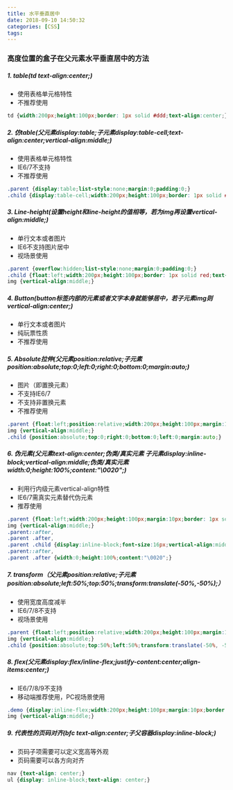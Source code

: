 ```yaml
---
title: 水平垂直居中
date: 2018-09-10 14:50:32
categories: [CSS]
tags:
---
```


### 高度位置的盒子在父元素水平垂直居中的方法
##### 1. table(td text-align:center;)
- 使用表格单元格特性
- 不推荐使用
```CSS
td {width:200px;height:100px;border: 1px solid #ddd;text-align:center;}
```
<!-- more -->
##### 2. 仿table(父元素display:table;子元素display:table-cell;text-align:center;vertical-align:middle;)
- 使用表格单元格特性
- IE6/7不支持
- 不推荐使用
```CSS
.parent {display:table;list-style:none;margin:0;padding:0;}
.child {display:table-cell;width:200px;height:100px;border: 1px solid #ddd;text-align:center;vertical-align:middle;}
```
##### 3. Line-height(设置height和line-height的值相等，若为img再设置vertical-align:middle;)
- 单行文本或者图片
- IE6不支持图片居中
- 视场景使用
```CSS
.parent {overflow:hidden;list-style:none;margin:0;padding:0;}
.child {float:left;width:200px;height:100px;border: 1px solid red;text-align:center;line-height:100px;}
img {vertical-align:middle;}
```
##### 4. Button(button标签内部的元素或者文字本身就能够居中，若子元素img则vertical-align:center;)
- 单行文本或者图片
- 纯玩票性质
- 不推荐使用
##### 5. Absolute拉伸(父元素position:relative;子元素position:absolute;top:0;left:0;right:0;bottom:0;margin:auto;)
- 图片（即置换元素）
- 不支持IE6/7
- 不支持非置换元素
- 不推荐使用
```CSS
.parent {float:left;position:relative;width:200px;height:100px;margin:10px;border: 1px solid #ddd;background-color:#fff;}
img {vertical-align:middle;}
.child {position:absolute;top:0;right:0;bottom:0;left:0;margin:auto;}
```
##### 6. 伪元素(父元素text-align:center;伪类/真实元素 子元素display:inline-block;vertical-align:middle;伪类/真实元素 width:0;height:100%;content:"\0020";)
- 利用行内级元素vertical-align特性
- IE6/7需真实元素替代伪元素
- 推荐使用
```CSS
.parent {float:left;width:200px;height:100px;margin:10px;border: 1px solid red;background-color:#fff;font:0 arial;text-align:center;}
img {vertical-align:middle;}
.parent::after,
.parent .after,
.parent .child {display:inline-block;font-size:16px;vertical-align:middle;}
.parent::after,
.parent .after {width:0;height:100%;content:"\0020";}
```
##### 7. transform（父元素position:relative;子元素position:absolute;left:50%;top:50%;transform:translate(-50%,-50%);）
- 使用宽度高度减半
- IE6/7/8不支持
- 视场景使用
```CSS
.parent {float:left;position:relative;width:200px;height:100px;margin:10px;border: 1px solid #ddd;background-color:#fff;}
img {vertical-align:middle;}
.child {position:absolute;top:50%;left:50%;transform:translate(-50%, -50%);}
```
##### 8. flex(父元素display:flex/inline-flex;justify-content:center;align-items:center;)
- IE6/7/8/9不支持
- 移动端推荐使用，PC视场景使用
```CSS
.demo {display:inline-flex;width:200px;height:100px;margin:10px;border: 1px solid #ddd;background-color:#fff;vertical-align:top;justify-content:center;align-items:center;}
img {vertical-align:middle;}
```
##### 9. 代表性的页码对齐(bfc  text-align:center;子父容器display:inline-block;)
- 页码子项需要可以定义宽高等外观
- 页码需要可以各方向对齐
```CSS
nav {text-align: center;}
ul {display: inline-block;text-align: center;}
```
